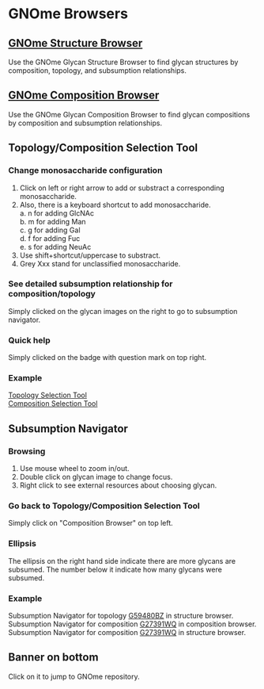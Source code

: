 # GNOme Browsers

## [GNOme Structure Browser](https://raw.githack.com/glygen-glycan-data/GNOme/master/GNOme.browser.html)
Use the GNOme Glycan Structure Browser to find glycan structures by composition, topology, and subsumption relationships.
## [GNOme Composition Browser](https://raw.githack.com/glygen-glycan-data/GNOme/master/GNOme.compositionselector.html)
Use the GNOme Glycan Composition Browser to find glycan compositions by composition and subsumption relationships.

## Topology/Composition Selection Tool
### Change monosaccharide configuration
1. Click on left or right arrow to add or substract a corresponding monosaccharide.
2. Also, there is a keyboard shortcut to add monosaccharide.
<br>a. n for adding GlcNAc
<br>b. m for adding Man
<br>c. g for adding Gal
<br>d. f for adding Fuc
<br>e. s for adding NeuAc
3. Use shift+shortcut/uppercase to substract.
4. Grey Xxx stand for unclassified monosaccharide.
### See detailed subsumption relationship for composition/topology
Simply clicked on the glycan images on the right to go to subsumption navigator.
### Quick help
Simply clicked on the badge with question mark on top right.
### Example
[Topology Selection Tool](https://raw.githack.com/glygen-glycan-data/GNOme/master/GNOme.browser.html?GlcNAc=2&HexNAc=2)
<br>
[Composition Selection Tool](https://raw.githack.com/glygen-glycan-data/GNOme/master/GNOme.compositionselector.html?GlcNAc=2&HexNAc=2)

## Subsumption Navigator
### Browsing
1. Use mouse wheel to zoom in/out.
2. Double click on glycan image to change focus.
3. Right click to see external resources about choosing glycan.
### Go back to Topology/Composition Selection Tool
Simply click on "Composition Browser" on top left.
### Ellipsis
The ellipsis on the right hand side indicate there are more glycans are subsumed. The number below it indicate how many glycans were subsumed.  
### Example
Subsumption Navigator for topology [G59480BZ](https://raw.githack.com/glygen-glycan-data/GNOme/master/GNOme.browser.html?focus=G59480BZ)
in structure browser.
<br>
Subsumption Navigator for composition [G27391WQ](https://raw.githack.com/glygen-glycan-data/GNOme/master/GNOme.compositionselector.html?focus=G27391WQ)
in composition browser.
<br>
Subsumption Navigator for composition [G27391WQ](https://raw.githack.com/glygen-glycan-data/GNOme/master/GNOme.browser.html?focus=G27391WQ)
in structure browser.
## Banner on bottom
Click on it to jump to GNOme repository.






